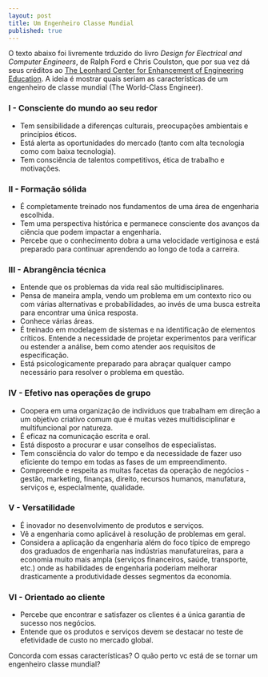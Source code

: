 ```yaml
---
layout: post
title: Um Engenheiro Classe Mundial
published: true
---
```

O texto abaixo foi livremente trduzido do livro *Design for Electrical and Computer Engineers*, de Ralph Ford e Chris Coulston, que por sua vez dá seus créditos ao [The Leonhard Center for Enhancement of Engineering Education](https://www.engr.psu.edu/leonhardcenter/). A ideia é mostrar quais seriam as características de um engenheiro de classe mundial (The World-Class Engineer).

### I - Consciente do mundo ao seu redor

- Tem sensibilidade a diferenças culturais, preocupações ambientais e princípios éticos.
- Está alerta as oportunidades do mercado (tanto com alta tecnologia como com baixa tecnologia).
- Tem consciência de talentos competitivos, ética de trabalho e motivações.

### II - Formação sólida

- É completamente treinado nos fundamentos de uma área de engenharia escolhida.
- Tem uma perspectiva histórica e permanece consciente dos avanços da ciência que podem impactar a engenharia.
- Percebe que o conhecimento dobra a uma velocidade vertiginosa e está preparado para continuar aprendendo ao longo de toda a carreira.

### III - Abrangência técnica

- Entende que os problemas da vida real são multidisciplinares.
- Pensa de maneira ampla, vendo um problema em um contexto rico ou com várias alternativas e probabilidades, ao invés de uma busca estreita para encontrar uma única resposta.
- Conhece várias áreas.
- É treinado em modelagem de sistemas e na identificação de elementos críticos. Entende a necessidade de projetar experimentos para verificar ou estender a análise, bem como atender aos requisitos de especificação.
- Está psicologicamente preparado para abraçar qualquer campo necessário para resolver o problema em questão.

### IV - Efetivo nas operações de grupo

- Coopera em uma organização de indivíduos que trabalham em direção a um objetivo criativo comum que é muitas vezes multidisciplinar e multifuncional por natureza.
- É eficaz na comunicação escrita e oral.
- Está disposto a procurar e usar conselhos de especialistas.
- Tem consciência do valor do tempo e da necessidade de fazer uso eficiente do tempo em todas as fases de um empreendimento.
- Compreende e respeita as muitas facetas da operação de negócios - gestão, marketing, finanças, direito, recursos humanos, manufatura, serviços e, especialmente, qualidade.

### V - Versatilidade

- É inovador no desenvolvimento de produtos e serviços.
- Vê a engenharia como aplicável à resolução de problemas em geral.
- Considera a aplicação da engenharia além do foco típico de emprego dos graduados de engenharia nas indústrias manufatureiras, para a economia muito mais ampla (serviços financeiros, saúde, transporte, etc.) onde as habilidades de engenharia poderiam melhorar drasticamente a produtividade desses segmentos da economia.

### VI - Orientado ao cliente

- Percebe que encontrar e satisfazer os clientes é a única garantia de sucesso nos negócios.
- Entende que os produtos e serviços devem se destacar no teste de efetividade de custo no mercado global.

Concorda com essas características? O quão perto vc está de se tornar um engenheiro classe mundial?
